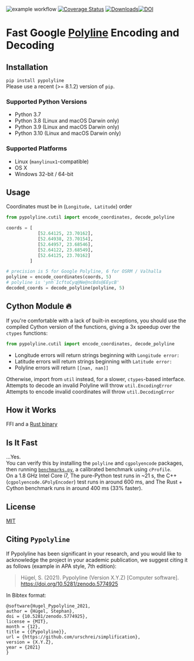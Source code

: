 ![example workflow](https://github.com/urschrei/pypolyline/actions/workflows/wheels.yml/badge.svg) [![Coverage Status](https://coveralls.io/repos/github/urschrei/pypolyline/badge.svg?branch=master)](https://coveralls.io/github/urschrei/pypolyline?branch=master) [![Downloads](https://pepy.tech/badge/pypolyline)](https://pepy.tech/project/pypolyline)[![DOI](https://zenodo.org/badge/63355673.svg)](https://zenodo.org/badge/latestdoi/63355673)

# Fast Google [Polyline](https://developers.google.com/maps/documentation/utilities/polylinealgorithm) Encoding and Decoding

## Installation
`pip install pypolyline`  
Please use a recent (>= 8.1.2) version of `pip`.

### Supported Python Versions
- Python 3.7
- Python 3.8 (Linux and macOS Darwin only)
- Python 3.9 (Linux and macOS Darwin only)
- Python 3.10 (Linux and macOS Darwin only)

### Supported Platforms
- Linux (`manylinux1`-compatible)
- OS X
- Windows 32-bit / 64-bit

## Usage
Coordinates must be in (`Longitude, Latitude`) order

```python
from pypolyline.cutil import encode_coordinates, decode_polyline

coords = [
            [52.64125, 23.70162],
            [52.64938, 23.70154],
            [52.64957, 23.68546],
            [52.64122, 23.68549],
            [52.64125, 23.70162]
         ]

# precision is 5 for Google Polyline, 6 for OSRM / Valhalla
polyline = encode_coordinates(coords, 5)
# polyline is 'ynh`IcftoCyq@Ne@ncBds@EEycB'
decoded_coords = decode_polyline(polyline, 5)
```

## Cython Module 🔥
If you're comfortable with a lack of built-in exceptions, you should use the compiled Cython version of the functions, giving a 3x speedup over the `ctypes` functions:
```python
from pypolyline.cutil import encode_coordinates, decode_polyline
```
- Longitude errors will return strings beginning with `Longitude error:`
- Latitude errors will return strings beginning with `Latitude error:`
- Polyline errors will return `[[nan, nan]]`

Otherwise, import from `util` instead, for a slower, `ctypes`-based interface. Attempts to decode an invalid Polyline will throw `util.EncodingError`  
Attempts to encode invalid coordinates will throw `util.DecodingError`

## How it Works
FFI and a [Rust binary](https://github.com/urschrei/polyline-ffi)

## Is It Fast
…Yes.  
You can verify this by installing the `polyline` and `cgpolyencode` packages, then running [`benchmarks.py`](benchmarks.py), a calibrated benchmark using `cProfile`.  
On a 1.8 GHz Intel Core i7, The pure-Python test runs in ~21 s, the C++ (`cgpolyencode.GPolyEncoder`) test runs in around 600 ms, and The Rust + Cython benchmark runs in around 400 ms (33% faster).

## License
[MIT](license.txt)

## Citing `Pypolyline`
If Pypolyline has been significant in your research, and you would like to acknowledge the project in your academic publication, we suggest citing it as follows (example in APA style, 7th edition):

> Hügel, S. (2021). Pypolyline (Version X.Y.Z) [Computer software]. https://doi.org/10.5281/zenodo.5774925

In Bibtex format:


    @software{Hugel_Pypolyline_2021,
    author = {Hügel, Stephan},
    doi = {10.5281/zenodo.5774925},
    license = {MIT},
    month = {12},
    title = {{Pypolyline}},
    url = {https://github.com/urschrei/simplification},
    version = {X.Y.Z},
    year = {2021}
    }
